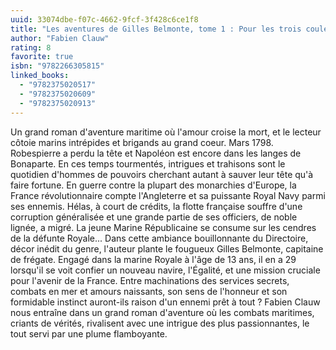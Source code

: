 ```yaml
---
uuid: 33074dbe-f07c-4662-9fcf-3f428c6ce1f8
title: "Les aventures de Gilles Belmonte, tome 1 : Pour les trois couleurs"
author: "Fabien Clauw"
rating: 8
favorite: true
isbn: "9782266305815"
linked_books:
  - "9782375020517"
  - "9782375020609"
  - "9782375020913"
---
```


Un grand roman d'aventure maritime où l'amour croise la mort, et le lecteur côtoie marins intrépides et brigands au grand coeur. Mars 1798. Robespierre a perdu la tête et Napoléon est encore dans les langes de Bonaparte. En ces temps tourmentés, intrigues et trahisons sont le quotidien d'hommes de pouvoirs cherchant autant à sauver leur tête qu'à faire fortune. En guerre contre la plupart des monarchies d'Europe, la France révolutionnaire compte l'Angleterre et sa puissante Royal Navy parmi ses ennemis. Hélas, à court de crédits, la flotte française souffre d'une corruption généralisée et une grande partie de ses officiers, de noble lignée, a migré. La jeune Marine Républicaine se consume sur les cendres de la défunte Royale... Dans cette ambiance bouillonnante du Directoire, décor inédit du genre, l'auteur plante le fougueux Gilles Belmonte, capitaine de frégate. Engagé dans la marine Royale à l'âge de 13 ans, il en a 29 lorsqu'il se voit confier un nouveau navire, l'Égalité, et une mission cruciale pour l'avenir de la France. Entre machinations des services secrets, combats en mer et amours naissants, son sens de l'honneur et son formidable instinct auront-ils raison d'un ennemi prêt à tout ? Fabien Clauw nous entraîne dans un grand roman d'aventure où les combats maritimes, criants de vérités, rivalisent avec une intrigue des plus passionnantes, le tout servi par une plume flamboyante.